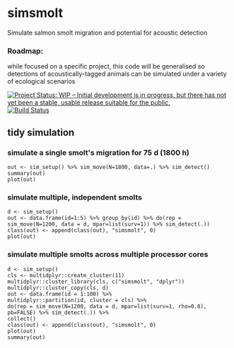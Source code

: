 # simsmolt
Simulate salmon smolt migration and potential for acoustic detection

### Roadmap: 
while focused on a specific project, this code will be generalised so detections of acoustically-tagged animals can be simulated under a variety of ecological scenarios

[![Project Status: WIP – Initial development is in progress, but there has not yet been a stable, usable release suitable for the public.](http://www.repostatus.org/badges/latest/wip.svg)](http://www.repostatus.org/#wip)
[![Build Status](https://travis-ci.org/ianjonsen/simsmolt.svg?branch=master)](https://travis-ci.org/ianjonsen/simsmolt)

## tidy simulation
### simulate a single smolt's migration for 75 d (1800 h)
`out <- sim_setup() %>% sim_move(N=1800, data=.) %>% sim_detect()`  
`summary(out)`  
`plot(out)`

### simulate multiple, independent smolts
`d <- sim_setup()`  
`out <- data.frame(id=1:5) %>% group_by(id) %>% do(rep = sim_move(N=1200, data = d, mpar=list(surv=1)) %>% sim_detect(.))`
`class(out) <- append(class(out), "simsmolt", 0)`  
`plot(out)`

### simulate multiple smolts across multiple processor cores
`d <- sim_setup()`  
`cls <- multidplyr::create_cluster(11)`  
`multidplyr::cluster_library(cls, c("simsmolt", "dplyr"))`  
`multidplyr::cluster_copy(cls, d)`  
`out <- data.frame(id = 1:100) %>%`  
  `multidplyr::partition(id, cluster = cls) %>%`  
  `do(rep = sim_move(N=1200, data = d, mpar=list(surv=1, rho=0.8), pb=FALSE) %>% sim_detect(.)) %>%`  
  `collect()`  
`class(out) <- append(class(out), "simsmolt", 0)`  
`plot(out)`  
`summary(out)`
